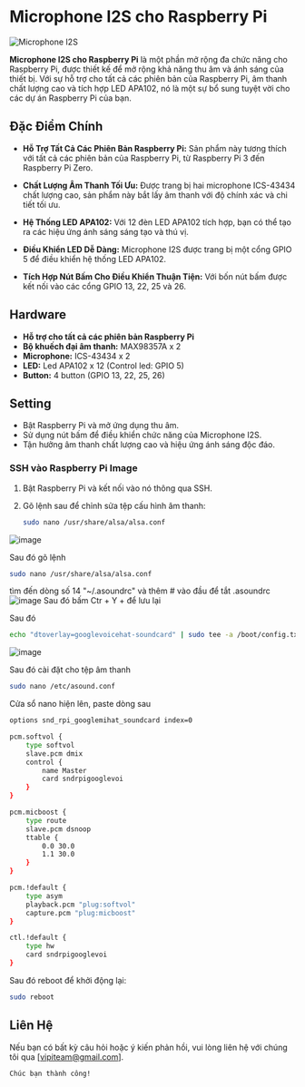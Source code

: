 # Microphone I2S cho Raspberry Pi

![Microphone I2S](link-to-your-image.png)

**Microphone I2S cho Raspberry Pi** là một phần mở rộng đa chức năng cho Raspberry Pi, được thiết kế để mở rộng khả năng thu âm và ánh sáng của thiết bị. Với sự hỗ trợ cho tất cả các phiên bản của Raspberry Pi, âm thanh chất lượng cao và tích hợp LED APA102, nó là một sự bổ sung tuyệt vời cho các dự án Raspberry Pi của bạn.

## Đặc Điểm Chính

- **Hỗ Trợ Tất Cả Các Phiên Bản Raspberry Pi:** Sản phẩm này tương thích với tất cả các phiên bản của Raspberry Pi, từ Raspberry Pi 3 đến Raspberry Pi Zero.

- **Chất Lượng Âm Thanh Tối Ưu:** Được trang bị hai microphone ICS-43434 chất lượng cao, sản phẩm này bắt lấy âm thanh với độ chính xác và chi tiết tối ưu.

- **Hệ Thống LED APA102:** Với 12 đèn LED APA102 tích hợp, bạn có thể tạo ra các hiệu ứng ánh sáng sáng tạo và thú vị.

- **Điều Khiển LED Dễ Dàng:** Microphone I2S được trang bị một cổng GPIO 5 để điều khiển hệ thống LED APA102.

- **Tích Hợp Nút Bấm Cho Điều Khiển Thuận Tiện:** Với bốn nút bấm được kết nối vào các cổng GPIO 13, 22, 25 và 26.

## Hardware

- **Hỗ trợ cho tất cả các phiên bản Raspberry Pi**
- **Bộ khuếch đại âm thanh:** MAX98357A x 2
- **Microphone:** ICS-43434 x 2
- **LED:** Led APA102 x 12 (Control led: GPIO 5)
- **Button:** 4 button (GPIO 13, 22, 25, 26)

## Setting

- Bật Raspberry Pi và mở ứng dụng thu âm.
- Sử dụng nút bấm để điều khiển chức năng của Microphone I2S.
- Tận hưởng âm thanh chất lượng cao và hiệu ứng ánh sáng độc đáo.




### SSH vào Raspberry Pi Image

1. Bật Raspberry Pi và kết nối vào nó thông qua SSH.

2. Gõ lệnh sau để chỉnh sửa tệp cấu hình âm thanh:

   ```sh
   sudo nano /usr/share/alsa/alsa.conf

![image](https://github.com/longhd2/Microphone_I2S/assets/43842525/8f03b8be-271c-4e4f-bbb9-c9465eb33fb5)

Sau đó gõ lệnh
```sh
sudo nano /usr/share/alsa/alsa.conf
```
tìm đến dòng số 14 "~/.asoundrc" và thêm # vào đầu để tắt .asoundrc
![image](https://github.com/longhd2/Microphone_I2S/assets/43842525/ca1c2de4-11de-46ba-8096-25cafe1e0121)
Sau đó bấm Ctr + Y + để lưu lại

Sau đó
```sh
echo "dtoverlay=googlevoicehat-soundcard" | sudo tee -a /boot/config.txt

```
![image](https://github.com/longhd2/Microphone_I2S/assets/43842525/4dc3bae1-6cd2-4f90-946b-783b4f90ebe8)

Sau đó cài đặt cho tệp âm thanh
```sh
sudo nano /etc/asound.conf
```
Cửa sổ nano hiện lên, paste dòng sau

```sh
options snd_rpi_googlemihat_soundcard index=0

pcm.softvol {
    type softvol
    slave.pcm dmix
    control {
        name Master
        card sndrpigooglevoi
    }
}

pcm.micboost {
    type route
    slave.pcm dsnoop
    ttable {
        0.0 30.0
        1.1 30.0
    }
}

pcm.!default {
    type asym
    playback.pcm "plug:softvol"
    capture.pcm "plug:micboost"
}

ctl.!default {
    type hw
    card sndrpigooglevoi
}


```
Sau đó reboot để khởi động lại:
```sh
sudo reboot
```

## Liên Hệ

Nếu bạn có bất kỳ câu hỏi hoặc ý kiến phản hồi, vui lòng liên hệ với chúng tôi qua [vipiteam@gmail.com].

```
Chúc bạn thành công!
